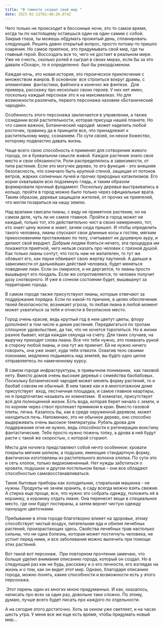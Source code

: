 ```yaml
---
title: "В темноте создал свой мир "
date: 2023-02-21T02:48:20.874Z
---
```

Чего только не происходит в бессонные ночи, это то самое время, когда ты по настоящему остаешься один на один самим с собой. Закрыв глаза, ты можешь обдумать прожитый день, спланировать следующий. Решить давно открытый вопрос, просто потому-то пришло озарения. Но самое приятное, это придумывать свой мир, где ты главный герой. Воссоздать все то, чего не достает в реальном мире. Уже не счесть, сколько ролей я сыграл в своих мирах, если бы за это давали «Оскар», то я определенно  был бы рекордсменом.

Каждая ночь, это новая история, это героическое приключение с множеством жанров. В основном  все строиться вокруг драмы, с элементами  фантастики, файтинга и конечно же фэнтези.  Для примера, расскажу про несколько своих героев. У них нет имен, поскольку каждый персонаж это я на максималках. Но для возможности различать, первого персонажа назовем «Ботанический чародей». 

Особенность этого персонажа заключается в управлении, а также созидании всей растительности, которая присуща нашей планете. Но что самое важное, Ботанический чародей  может наделить любой росточек, травинку да в принципе все, что принадлежит к растительному миру, сознанием. По сути своей, он некое божество, которому подвластно давать жизнь.

Чаще всего свою способность я применял для сотворения живого города, он в буквальном смысле живой. Каждое растения знало свое место и свои обязанности. Роли распределялись в зависимости, от типа растения. Если это могучее дерево, то его функция - это внешняя безопасность, что означало быть крупной стеной, защищая от потоков ветров, жарких солнечных лучей и прочих природных катаклизмов. Его корни охватывали всю подземную гладь, и таким образом формировали прочный фундамент. Поскольку деревья выстраивались в кольцо, пройти в город можно было только через официальные врата. Таким образом, деревья защищали жителей, от прочих не приятелей, что могли позариться на нашу землю.

Над вратами свисали лианы, с виду не приметное растение, но на самом деле, чуть ли не самое главное. Пройти в город может не каждый, только тот, кто действительно чист в своих намерениях, тот, кто знает цену жизни и знает, зачем сюда пришел. И чтобы определить такого человека, лианы спускают свои длинные косы к гостям, мягким прикосновениям проглаживаю по телу, считывают их душевную ауру, и делают свой вердикт. Добрым людям бояться нечего, эта процедура им покажется приятной, чего нельзя сказать про человек с грязной душой. Как только лианы сочтут, что гость нам не желателен, то тут же обовьют его, как пауки обвивают свою жертву паутиной. А дальше в зависимости от дальнейших действий человека, будет меняться поведение лиан. Если он смирился, и не дергается, то лианы просто вышвырнут его поодаль. Если же сопротивляется, то человек получит дозу снотворного. И уже в сонном состоянии будет, вышвырнут за территорию города.

В самом городе также присутствуют лианы, которые отвечают за поддержание порядка. Если по какой-то причине, в целях обеспечения твоей безопасности, возникает угроза, то любая лиана в любой момент может ухватиться за тебя и отнести в безопасное место.

Город очень красив, ведь круглый год в нем цветут цветы, флору дополняют в том числе и дикие растения. Передвигаться по тропам сплошное удовольствие, да так, что не хочется торопиться. Но в жизни разное бывает, когда каждая секунда на счету. Для таких случаев, на выручку приходит снова лиана. Все что тебе нужно, это помахать рукой в сторону любой лианы, и она тут же примчит. Ей не нужно ничего говорить, она уже знает, куда тебя отвезти. Охватив тело своими локонами, медленно подымаясь над землей, вы будто одно целое отправляетесь по намеченному курсу.

В самом городе инфраструктуры, в привычном понимании,  как таковой нету. Вместо домов очень высокие деревья с семейства баобабовых. Поскольку Ботанический чародей может менять форму растений, то и баобаб совсем не обычный. В нем также как и в многоэтажном доме присутствует  вход, лестничная площадка, и самое главное квартиры, но я предпочитаю называть их комнатами.  В комнатах, присутствует всё для полноценной жизни. Есть вода, которая берет начало с земли, и по корням через ствол протекает прямиком в кран. Вместо газовой плиты, печка. Казалось бы, как в среде окруженной деревом, может находиться печь. Напоминаю, это не обычное дерево, оно способно выдерживать очень высокое температуры. Рубать дрова для поддержания огня не нужно, ведь способности к регенерации воистину фантастические. Тебе просто нужно пожечь топку, а дрова в ней будут расти с такой же скоростью, с которой сгорают.  

Места для ночлега представляют собой нечто особенное: кровати покрыты мягким шелком, а подушки, имеющие стандартную форму, фактически изготовлены из растительного волокна хлопка. По сути это и сеть хлопок, только видоизмененный. Нет нужды заботиться о кровати, подушках и другом постельном белье - они все обладают способностью самовосстанавливаться.

Такие бытовые приборы как холодильник, стиральная машинка - не нужны. Продукты не зачем хранить, в саду всегда можно взять свежие. А стирка еще проще, все, что нужно это собрать одежду, положить её в корзинку, а корзинку отдать лиане. Она перенесет вещи в специальное место, где они будут постираны, а затем вернет чистую одежду пахнущую цветочками.

Пребывание в этом городе благотворно влияет на здоровье, этому способствует чистый воздух, питательная еда и обилия лечебных растений, произрастающих здесь. Свойства лечебных трав настолько сильны, что ни одна болезнь, которая может постигнуть человека, не устоит перед ними, и все заболевания можно вылечить при помощи этих растений.

Вот такой вот персонаж.  При повторном прочтении замечаю, что больше уделил внимания описанию города, который он создал. Но в следующий раз как не будь, расскажу и о его личности, его взглядах на жизнь и о том, как он видит этот мир. Однако, благодаря описанию города, можно понять, какие способности и возможности есть у этого персонажа.

 Этот парень один из многих мною придуманных. И как, оказалось, написать про всех за один раз, довольно таки сложно. По этому, думаю, лучше всего будет писать про каждого по отдельности.

А на сегодня этого достаточно. Хоть за окном уже светлеет, и на часах шесть утра. У меня все же еще есть время, чтобы придумать новый мир…